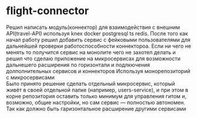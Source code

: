 # flight-connector

Решил написать модуль(коннектор) для  взаимодействия с внешним API(travel-API) используя knex docker postgresql ts redis. После того как начал работу решил добавить сервис с фейковыми пользователями для дальнейшей проверки работоспособности коннектороа. Если ни чего не менять то получится сервис на монолите чего не захотел делать и решил что сделаю приложение на микросервисах для возможности дальнешего расширения по горизонтали и подлкючения долполнительных сервисов и коннекторов  Используя монорепозиторий с микросервисами  
Было принято решение сделать отдельный микросервис, который живёт в своей отдельной папке (например, users-service), и при этом в корне репозитория оставить только минимум для управления гитом и, возможно, общие настройки, но сам сервис — полностью автономен. Так как должно быть гаризонтальное расширение другими сервисами
